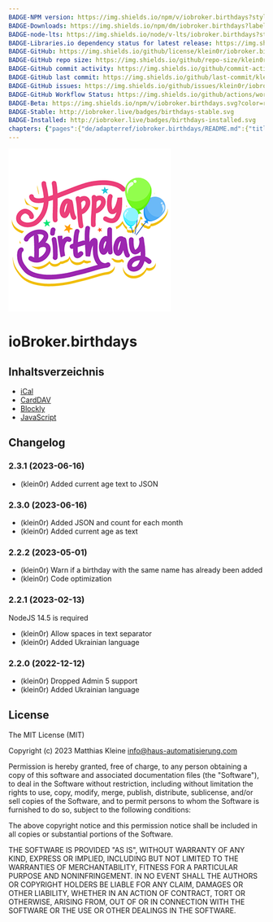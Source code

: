 ```yaml
---
BADGE-NPM version: https://img.shields.io/npm/v/iobroker.birthdays?style=flat-square
BADGE-Downloads: https://img.shields.io/npm/dm/iobroker.birthdays?label=npm%20downloads&style=flat-square
BADGE-node-lts: https://img.shields.io/node/v-lts/iobroker.birthdays?style=flat-square
BADGE-Libraries.io dependency status for latest release: https://img.shields.io/librariesio/release/npm/iobroker.birthdays?label=npm%20dependencies&style=flat-square
BADGE-GitHub: https://img.shields.io/github/license/klein0r/iobroker.birthdays?style=flat-square
BADGE-GitHub repo size: https://img.shields.io/github/repo-size/klein0r/iobroker.birthdays?logo=github&style=flat-square
BADGE-GitHub commit activity: https://img.shields.io/github/commit-activity/m/klein0r/iobroker.birthdays?logo=github&style=flat-square
BADGE-GitHub last commit: https://img.shields.io/github/last-commit/klein0r/iobroker.birthdays?logo=github&style=flat-square
BADGE-GitHub issues: https://img.shields.io/github/issues/klein0r/iobroker.birthdays?logo=github&style=flat-square
BADGE-GitHub Workflow Status: https://img.shields.io/github/actions/workflow/status/klein0r/iobroker.birthdays/test-and-release.yml?branch=master&logo=github&style=flat-square
BADGE-Beta: https://img.shields.io/npm/v/iobroker.birthdays.svg?color=red&label=beta
BADGE-Stable: http://iobroker.live/badges/birthdays-stable.svg
BADGE-Installed: http://iobroker.live/badges/birthdays-installed.svg
chapters: {"pages":{"de/adapterref/iobroker.birthdays/README.md":{"title":{"de":"ioBroker.birthdays"},"content":"de/adapterref/iobroker.birthdays/README.md"},"de/adapterref/iobroker.birthdays/ical.md":{"title":{"de":"ioBroker.birthdays"},"content":"de/adapterref/iobroker.birthdays/ical.md"},"de/adapterref/iobroker.birthdays/carddav.md":{"title":{"de":"ioBroker.birthdays"},"content":"de/adapterref/iobroker.birthdays/carddav.md"},"de/adapterref/iobroker.birthdays/https://raw.githubusercontent.com/klein0r/ioBroker.birthdays/master/docs/en/blockly.md":{"title":{"de":"ioBroker.birthdays"},"content":"de/adapterref/iobroker.birthdays/https://raw.githubusercontent.com/klein0r/ioBroker.birthdays/master/docs/en/blockly.md"},"de/adapterref/iobroker.birthdays/https://raw.githubusercontent.com/klein0r/ioBroker.birthdays/master/docs/en/javascript.md":{"title":{"de":"ioBroker.birthdays"},"content":"de/adapterref/iobroker.birthdays/https://raw.githubusercontent.com/klein0r/ioBroker.birthdays/master/docs/en/javascript.md"}}}
---
```

![Logo](../../admin/birthdays.png)

# ioBroker.birthdays

## Inhaltsverzeichnis

- [iCal](ical.md)
- [CardDAV](carddav.md)
- [Blockly](blockly.md)
- [JavaScript](javascript.md)

## Changelog

<!--
  Placeholder for the next version (at the beginning of the line):
  ### **WORK IN PROGRESS**
-->
### 2.3.1 (2023-06-16)

* (klein0r) Added current age text to JSON

### 2.3.0 (2023-06-16)

* (klein0r) Added JSON and count for each month
* (klein0r) Added current age as text

### 2.2.2 (2023-05-01)

* (klein0r) Warn if a birthday with the same name has already been added
* (klein0r) Code optimization

### 2.2.1 (2023-02-13)

NodeJS 14.5 is required

* (klein0r) Allow spaces in text separator
* (klein0r) Added Ukrainian language

### 2.2.0 (2022-12-12)

* (klein0r) Dropped Admin 5 support
* (klein0r) Added Ukrainian language

## License

The MIT License (MIT)

Copyright (c) 2023 Matthias Kleine <info@haus-automatisierung.com>

Permission is hereby granted, free of charge, to any person obtaining a copy
of this software and associated documentation files (the "Software"), to deal
in the Software without restriction, including without limitation the rights
to use, copy, modify, merge, publish, distribute, sublicense, and/or sell
copies of the Software, and to permit persons to whom the Software is
furnished to do so, subject to the following conditions:

The above copyright notice and this permission notice shall be included in
all copies or substantial portions of the Software.

THE SOFTWARE IS PROVIDED "AS IS", WITHOUT WARRANTY OF ANY KIND, EXPRESS OR
IMPLIED, INCLUDING BUT NOT LIMITED TO THE WARRANTIES OF MERCHANTABILITY,
FITNESS FOR A PARTICULAR PURPOSE AND NONINFRINGEMENT. IN NO EVENT SHALL THE
AUTHORS OR COPYRIGHT HOLDERS BE LIABLE FOR ANY CLAIM, DAMAGES OR OTHER
LIABILITY, WHETHER IN AN ACTION OF CONTRACT, TORT OR OTHERWISE, ARISING FROM,
OUT OF OR IN CONNECTION WITH THE SOFTWARE OR THE USE OR OTHER DEALINGS IN
THE SOFTWARE.